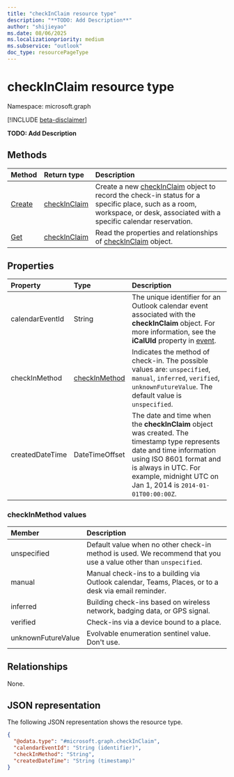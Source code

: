 ```yaml
---
title: "checkInClaim resource type"
description: "**TODO: Add Description**"
author: "shijieyao"
ms.date: 08/06/2025
ms.localizationpriority: medium
ms.subservice: "outlook"
doc_type: resourcePageType
---
```


# checkInClaim resource type

Namespace: microsoft.graph

[!INCLUDE [beta-disclaimer](../../includes/beta-disclaimer.md)]

**TODO: Add Description**


## Methods
|Method|Return type|Description|
|:---|:---|:---|
|[Create](../api/place-post-checkins.md)|[checkInClaim](../resources/checkinclaim.md)|Create a new [checkInClaim](../resources/checkinclaim.md) object to record the check-in status for a specific place, such as a room, workspace, or desk, associated with a specific calendar reservation.|
|[Get](../api/checkinclaim-get.md)|[checkInClaim](../resources/checkinclaim.md)|Read the properties and relationships of [checkInClaim](../resources/checkinclaim.md) object.|

## Properties
|Property|Type|Description|
|:---|:---|:---|
|calendarEventId|String| The unique identifier for an Outlook calendar event associated with the **checkInClaim** object. For more information, see the **iCalUId** property in [event](../resources/event.md). |
|checkInMethod|[checkInMethod](../resources/checkinclaim.md#checkinmethod-values)| Indicates the method of check-in. The possible values are: `unspecified`, `manual`, `inferred`, `verified`, `unknownFutureValue`. The default value is `unspecified`.|
|createdDateTime|DateTimeOffset| The date and time when the **checkInClaim** object was created. The timestamp type represents date and time information using ISO 8601 format and is always in UTC. For example, midnight UTC on Jan 1, 2014 is `2014-01-01T00:00:00Z`. |

### checkInMethod values 

|Member|Description|
|:---|:---|
|unspecified| Default value when no other check-in method is used. We recommend that you use a value other than `unspecified`. |
|manual| Manual check-ins to a building via Outlook calendar, Teams, Places, or to a desk via email reminder. |
|inferred| Building check-ins based on wireless network, badging data, or GPS signal. |
|verified| Check-ins via a device bound to a place. |
|unknownFutureValue| Evolvable enumeration sentinel value. Don't use.  |

## Relationships
None.

## JSON representation
The following JSON representation shows the resource type.
<!-- {
  "blockType": "resource",
  "keyProperty": "calendarEventId",
  "@odata.type": "microsoft.graph.checkInClaim",
  "openType": false
}
-->
``` json
{
  "@odata.type": "#microsoft.graph.checkInClaim",
  "calendarEventId": "String (identifier)",
  "checkInMethod": "String",
  "createdDateTime": "String (timestamp)"
}
```

